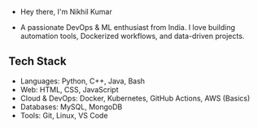 
- Hey there, I'm Nikhil Kumar

- A passionate DevOps & ML enthusiast from India. I love building automation tools, Dockerized workflows, and data-driven projects.


## Tech Stack
- Languages: Python, C++, Java, Bash
- Web: HTML, CSS, JavaScript
- Cloud & DevOps: Docker, Kubernetes, GitHub Actions, AWS (Basics)
- Databases: MySQL, MongoDB
- Tools: Git, Linux, VS Code


